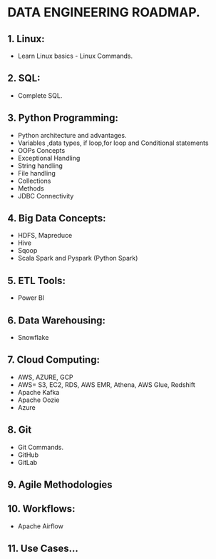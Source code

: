 # DATA ENGINEERING ROADMAP.

## 1. Linux:

- Learn Linux basics - Linux Commands.

## 2. SQL:

- Complete SQL.

## 3. Python Programming:

- Python architecture and advantages.
- Variables ,data types, if loop,for loop and Conditional statements 
- OOPs Concepts 
- Exceptional Handling 
- String handling 
- File handling 
- Collections
- Methods
- JDBC Connectivity 

## 4. Big Data Concepts:

- HDFS, Mapreduce
- Hive
- Sqoop
- Scala Spark and Pyspark (Python Spark)


## 5. ETL Tools:

- Power BI

## 6. Data Warehousing:

- Snowflake 

## 7. Cloud Computing:

- AWS, AZURE, GCP
- AWS= S3, EC2, RDS, AWS EMR, Athena, AWS Glue, Redshift
- Apache Kafka
- Apache Oozie
- Azure

## 8. Git

- Git Commands.
- GitHub 
- GitLab

## 9. Agile Methodologies

## 10. Workflows:

- Apache Airflow

## 11. Use Cases...
